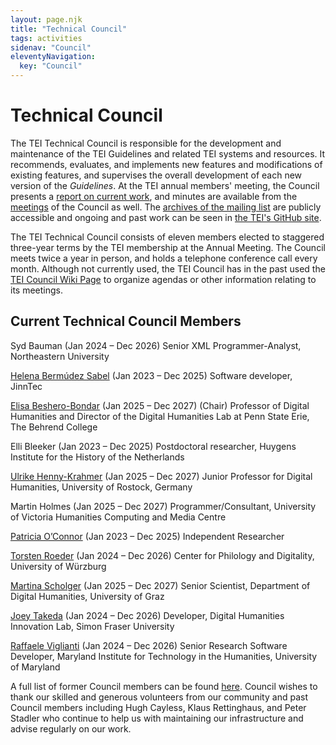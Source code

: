 ```yaml
---
layout: page.njk
title: "Technical Council"
tags: activities
sidenav: "Council"
eleventyNavigation:
  key: "Council"
---
```

# Technical Council

The TEI Technical Council is responsible for the development and maintenance of the TEI Guidelines and related TEI systems and resources. It recommends, evaluates, and implements new features and modifications of existing
features, and supervises the overall development of each new version of the *Guidelines*. At the TEI annual members' meeting, the Council presents a [report on current work](Reports/), and minutes are available from
the [meetings](Meetings/) of the Council as well. The [archives
of the mailing list](https://lists.tei-c.org/archives/list/tei-council@lists.tei-c.org/) are publicly accessible and ongoing and past work can be seen in [the TEI's GitHub site](https://github.com/TEIC).

The TEI Technical Council consists of eleven members elected to
staggered three\-year terms by the TEI membership at the Annual Meeting. The
Council meets twice a year in person, and holds a telephone conference call
every month. Although not currently used, the TEI Council has in the past used the [TEI Council Wiki Page](https://wiki.tei-c.org/index.php/Council)
to organize agendas or other information relating to its meetings.

## Current Technical Council Members

Syd Bauman (Jan 2024 – Dec 2026)
Senior XML Programmer\-Analyst, Northeastern University

[Helena Bermúdez Sabel](https://helenasabel.github.io/) (Jan 2023 – Dec 2025)
Software developer, JinnTec

[Elisa Beshero\-Bondar](https://newtfire.org) (Jan 2025 – Dec 2027) (Chair)
Professor of Digital Humanities and Director of the Digital Humanities Lab at Penn State Erie, The Behrend College

Elli Bleeker (Jan 2023 – Dec 2025)
Postdoctoral researcher, Huygens Institute for the History of the Netherlands

[Ulrike Henny\-Krahmer](https://www.germanistik.uni-rostock.de/en/lehrende/professorinnen-und-professoren/jun-prof-dr-ulrike-henny-krahmer/) (Jan 2025 – Dec 2027)
Junior Professor for Digital Humanities, University of Rostock, Germany

Martin Holmes (Jan 2025 – Dec 2027)
Programmer/Consultant, University of Victoria Humanities Computing and Media Centre

[Patricia O’Connor](https://trishaoconnor.com/) (Jan 2023 – Dec 2025)
Independent Researcher

[Torsten Roeder](https://www.uni-wuerzburg.de/zpd/zentrum/team/roeder-torsten/) (Jan 2024 – Dec 2026)
Center for Philology and Digitality, University of Würzburg

[Martina Scholger](https://online.uni-graz.at/kfu_online/wbForschungsportal.cbShowPortal?pPersonNr=50869&pMode=E) (Jan 2025 – Dec 2027)
Senior Scientist, Department of Digital Humanities, University of Graz

[Joey Takeda](https://joeytakeda.github.io/) (Jan 2024 – Dec 2026)
Developer, Digital Humanities Innovation Lab, Simon Fraser University

[Raffaele Viglianti](http://mith.umd.edu/people/raffaele-viglianti/) (Jan 2024 – Dec 2026)
Senior Research Software Developer, Maryland Institute for Technology in the Humanities, University of Maryland

A full list of former Council members can be found [here](/release/doc/tei-p5-doc/en/html/FM1.html). Council wishes to thank our skilled and generous volunteers from our community and past Council members including Hugh Cayless, Klaus Rettinghaus, and Peter Stadler who continue to help us with maintaining our infrastructure and advise regularly on our work.
